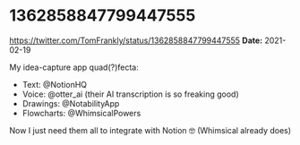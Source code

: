 # 1362858847799447555
https://twitter.com/TomFrankly/status/1362858847799447555
**Date:** 2021-02-19

My idea-capture app quad(?)fecta:

- Text: @NotionHQ 
- Voice: @otter_ai (their AI transcription is so freaking good)
- Drawings: @NotabilityApp 
- Flowcharts: @WhimsicalPowers 

Now I just need them all to integrate with Notion 🤓 (Whimsical already does)
